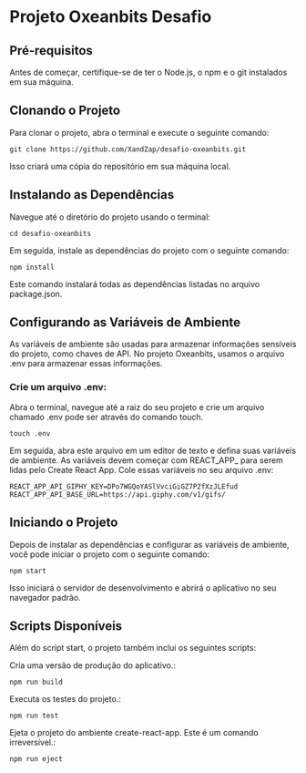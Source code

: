 # Projeto Oxeanbits Desafio

## Pré-requisitos
Antes de começar, certifique-se de ter o Node.js, o npm e o git instalados em sua máquina.

## Clonando o Projeto
Para clonar o projeto, abra o terminal e execute o seguinte comando:

```
git clone https://github.com/XandZap/desafio-oxeanbits.git
```

Isso criará uma cópia do repositório em sua máquina local.

## Instalando as Dependências
Navegue até o diretório do projeto usando o terminal:

```
cd desafio-oxeanbits
```

Em seguida, instale as dependências do projeto com o seguinte comando:

```
npm install
```

Este comando instalará todas as dependências listadas no arquivo package.json.

## Configurando as Variáveis de Ambiente
As variáveis de ambiente são usadas para armazenar informações sensíveis do projeto, como chaves de API. No projeto Oxeanbits, usamos o arquivo .env para armazenar essas informações.

### Crie um arquivo .env: 
Abra o terminal, navegue até a raiz do seu projeto e crie um arquivo chamado .env pode ser através do comando touch.

```
touch .env
```

Em seguida, abra este arquivo em um editor de texto e defina suas variáveis de ambiente. 
As variáveis devem começar com REACT_APP_ para serem lidas pelo Create React App. Cole essas variáveis no seu arquivo .env:

```
REACT_APP_API_GIPHY_KEY=DPo7WGQoYASlVvciGiGZ7P2fXzJLEfud
REACT_APP_API_BASE_URL=https://api.giphy.com/v1/gifs/
```

## Iniciando o Projeto
Depois de instalar as dependências e configurar as variáveis de ambiente, você pode iniciar o projeto com o seguinte comando:

```
npm start
```

Isso iniciará o servidor de desenvolvimento e abrirá o aplicativo no seu navegador padrão.

## Scripts Disponíveis
Além do script start, o projeto também inclui os seguintes scripts:

Cria uma versão de produção do aplicativo.:
```
npm run build
```
Executa os testes do projeto.:
```
npm run test
```
Ejeta o projeto do ambiente create-react-app. Este é um comando irreversível.:
```
npm run eject
```
